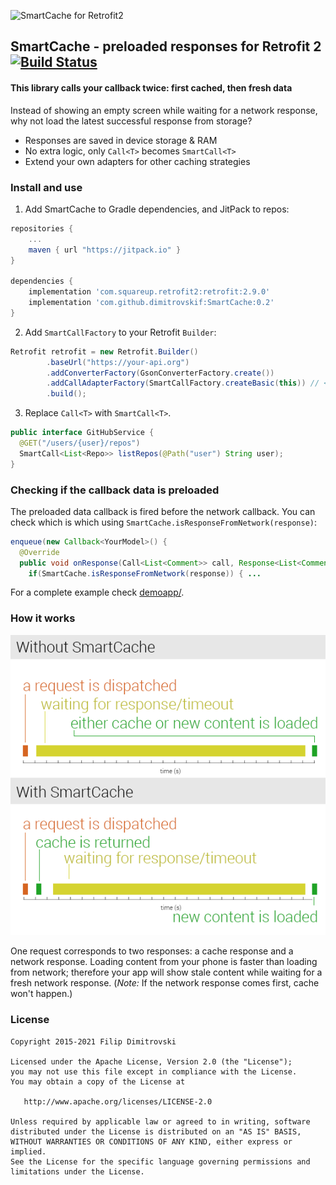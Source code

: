 ![SmartCache for Retrofit2](logo.png)

## SmartCache - preloaded responses for Retrofit 2 [![Build Status](https://www.travis-ci.com/fikisipi/SmartCache.svg?branch=master)](https://travis-ci.org/dimitrovskif/SmartCache)

#### This library calls your callback twice: first cached, then fresh data 

Instead of showing an empty screen while waiting for a network response, why not load the latest successful response from storage? 

* Responses are saved in device storage & RAM
* No extra logic, only `Call<T>` becomes `SmartCall<T>`
* Extend your own adapters for other caching strategies

### Install and use

1. Add SmartCache to Gradle dependencies, and JitPack to repos:
```groovy
repositories {
    ...
    maven { url "https://jitpack.io" }
}
    
dependencies {
    implementation 'com.squareup.retrofit2:retrofit:2.9.0'
    implementation 'com.github.dimitrovskif:SmartCache:0.2'
}
```

2. Add `SmartCallFactory` to your Retrofit `Builder`:
```java
Retrofit retrofit = new Retrofit.Builder()
        .baseUrl("https://your-api.org")
        .addConverterFactory(GsonConverterFactory.create())
        .addCallAdapterFactory(SmartCallFactory.createBasic(this)) // <-- Add this!
        .build();
 ```
 
3. Replace `Call<T>` with `SmartCall<T>`.
```java
public interface GitHubService {
  @GET("/users/{user}/repos")
  SmartCall<List<Repo>> listRepos(@Path("user") String user);
}
```

### Checking if the callback data is preloaded

The preloaded data callback is fired before the network callback. You can check which is which using
`SmartCache.isResponseFromNetwork(response)`:

```java
enqueue(new Callback<YourModel>() {
  @Override
  public void onResponse(Call<List<Comment>> call, Response<List<Comment>> response) {
    if(SmartCache.isResponseFromNetwork(response)) { ...
```

For a complete example check [demoapp/](/demoapp).

### How it works

![...](how_it_works.png)

One request corresponds to two responses: a cache response and a network response. Loading content from your phone is faster than loading from network; therefore your app will show stale content while waiting for a fresh network response. (*Note:* If the network response comes first, cache won't happen.)

### License

    Copyright 2015-2021 Filip Dimitrovski

    Licensed under the Apache License, Version 2.0 (the "License");
    you may not use this file except in compliance with the License.
    You may obtain a copy of the License at

       http://www.apache.org/licenses/LICENSE-2.0

    Unless required by applicable law or agreed to in writing, software
    distributed under the License is distributed on an "AS IS" BASIS,
    WITHOUT WARRANTIES OR CONDITIONS OF ANY KIND, either express or implied.
    See the License for the specific language governing permissions and
    limitations under the License.
